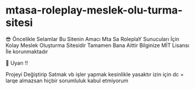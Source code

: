 # mtasa-roleplay-meslek-olu-turma-sitesi

😎 Öncelikle Selamlar Bu Sitenin Amacı Mta Sa RoleplaY Sunucuları İçin Kolay Meslek Oluşturma Sitesidir Tamamen Bana Aittir Bilginize MİT Lisansı İle korunmaktadır 

📢 Uyarı !! 

Projeyi Değiştirip Satmak vb işler yapmak kesinlikle yasaktır izin için dc = larqe
almazsan hiçbir sorumluluk kabul etmiyorum
